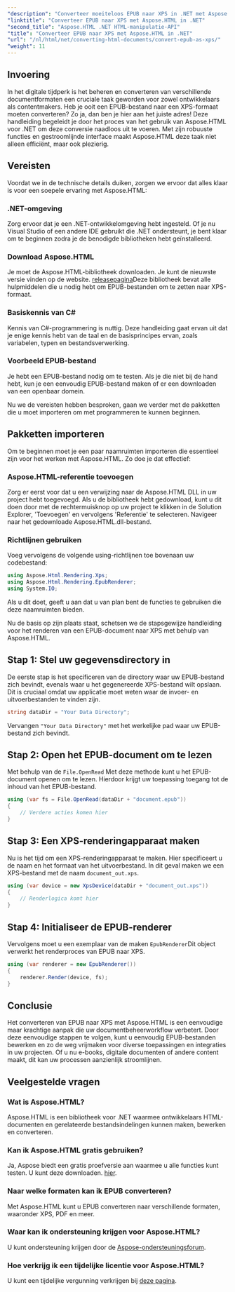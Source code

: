 ```yaml
---
"description": "Converteer moeiteloos EPUB naar XPS in .NET met Aspose.HTML. Volg onze stapsgewijze handleiding voor naadloze documentweergave."
"linktitle": "Converteer EPUB naar XPS met Aspose.HTML in .NET"
"second_title": "Aspose.HTML .NET HTML-manipulatie-API"
"title": "Converteer EPUB naar XPS met Aspose.HTML in .NET"
"url": "/nl/html/net/converting-html-documents/convert-epub-as-xps/"
"weight": 11
---
```


## Invoering

In het digitale tijdperk is het beheren en converteren van verschillende documentformaten een cruciale taak geworden voor zowel ontwikkelaars als contentmakers. Heb je ooit een EPUB-bestand naar een XPS-formaat moeten converteren? Zo ja, dan ben je hier aan het juiste adres! Deze handleiding begeleidt je door het proces van het gebruik van Aspose.HTML voor .NET om deze conversie naadloos uit te voeren. Met zijn robuuste functies en gestroomlijnde interface maakt Aspose.HTML deze taak niet alleen efficiënt, maar ook plezierig.

## Vereisten

Voordat we in de technische details duiken, zorgen we ervoor dat alles klaar is voor een soepele ervaring met Aspose.HTML:

### .NET-omgeving
Zorg ervoor dat je een .NET-ontwikkelomgeving hebt ingesteld. Of je nu Visual Studio of een andere IDE gebruikt die .NET ondersteunt, je bent klaar om te beginnen zodra je de benodigde bibliotheken hebt geïnstalleerd.

### Download Aspose.HTML
Je moet de Aspose.HTML-bibliotheek downloaden. Je kunt de nieuwste versie vinden op de website. [releasepagina](https://releases.aspose.com/html/net/)Deze bibliotheek bevat alle hulpmiddelen die u nodig hebt om EPUB-bestanden om te zetten naar XPS-formaat.

### Basiskennis van C#
Kennis van C#-programmering is nuttig. Deze handleiding gaat ervan uit dat je enige kennis hebt van de taal en de basisprincipes ervan, zoals variabelen, typen en bestandsverwerking.

### Voorbeeld EPUB-bestand
Je hebt een EPUB-bestand nodig om te testen. Als je die niet bij de hand hebt, kun je een eenvoudig EPUB-bestand maken of er een downloaden van een openbaar domein.

Nu we de vereisten hebben besproken, gaan we verder met de pakketten die u moet importeren om met programmeren te kunnen beginnen.

## Pakketten importeren

Om te beginnen moet je een paar naamruimten importeren die essentieel zijn voor het werken met Aspose.HTML. Zo doe je dat effectief:

### Aspose.HTML-referentie toevoegen
Zorg er eerst voor dat u een verwijzing naar de Aspose.HTML DLL in uw project hebt toegevoegd. Als u de bibliotheek hebt gedownload, kunt u dit doen door met de rechtermuisknop op uw project te klikken in de Solution Explorer, 'Toevoegen' en vervolgens 'Referentie' te selecteren. Navigeer naar het gedownloade Aspose.HTML.dll-bestand.

### Richtlijnen gebruiken
Voeg vervolgens de volgende using-richtlijnen toe bovenaan uw codebestand:

```csharp
using Aspose.Html.Rendering.Xps;
using Aspose.Html.Rendering.EpubRenderer;
using System.IO;
```

Als u dit doet, geeft u aan dat u van plan bent de functies te gebruiken die deze naamruimten bieden.

Nu de basis op zijn plaats staat, schetsen we de stapsgewijze handleiding voor het renderen van een EPUB-document naar XPS met behulp van Aspose.HTML.

## Stap 1: Stel uw gegevensdirectory in

De eerste stap is het specificeren van de directory waar uw EPUB-bestand zich bevindt, evenals waar u het gegenereerde XPS-bestand wilt opslaan. Dit is cruciaal omdat uw applicatie moet weten waar de invoer- en uitvoerbestanden te vinden zijn.

```csharp
string dataDir = "Your Data Directory";
```

Vervangen `"Your Data Directory"` met het werkelijke pad waar uw EPUB-bestand zich bevindt.

## Stap 2: Open het EPUB-document om te lezen

Met behulp van de `File.OpenRead` Met deze methode kunt u het EPUB-document openen om te lezen. Hierdoor krijgt uw toepassing toegang tot de inhoud van het EPUB-bestand.

```csharp
using (var fs = File.OpenRead(dataDir + "document.epub"))
{
    // Verdere acties komen hier
}
```

## Stap 3: Een XPS-renderingapparaat maken

Nu is het tijd om een XPS-renderingapparaat te maken. Hier specificeert u de naam en het formaat van het uitvoerbestand. In dit geval maken we een XPS-bestand met de naam `document_out.xps`.

```csharp
using (var device = new XpsDevice(dataDir + "document_out.xps"))
{
    // Renderlogica komt hier
}
```

## Stap 4: Initialiseer de EPUB-renderer

Vervolgens moet u een exemplaar van de maken `EpubRenderer`Dit object verwerkt het renderproces van EPUB naar XPS.

```csharp
using (var renderer = new EpubRenderer())
{
    renderer.Render(device, fs);
}
```

## Conclusie

Het converteren van EPUB naar XPS met Aspose.HTML is een eenvoudige maar krachtige aanpak die uw documentbeheerworkflow verbetert. Door deze eenvoudige stappen te volgen, kunt u eenvoudig EPUB-bestanden bewerken en zo de weg vrijmaken voor diverse toepassingen en integraties in uw projecten. Of u nu e-books, digitale documenten of andere content maakt, dit kan uw processen aanzienlijk stroomlijnen. 

## Veelgestelde vragen

### Wat is Aspose.HTML?
Aspose.HTML is een bibliotheek voor .NET waarmee ontwikkelaars HTML-documenten en gerelateerde bestandsindelingen kunnen maken, bewerken en converteren.

### Kan ik Aspose.HTML gratis gebruiken?
Ja, Aspose biedt een gratis proefversie aan waarmee u alle functies kunt testen. U kunt deze downloaden. [hier](https://releases.aspose.com/).

### Naar welke formaten kan ik EPUB converteren?
Met Aspose.HTML kunt u EPUB converteren naar verschillende formaten, waaronder XPS, PDF en meer.

### Waar kan ik ondersteuning krijgen voor Aspose.HTML?
U kunt ondersteuning krijgen door de [Aspose-ondersteuningsforum](https://forum.aspose.com/c/html/29).

### Hoe verkrijg ik een tijdelijke licentie voor Aspose.HTML?
U kunt een tijdelijke vergunning verkrijgen bij [deze pagina](https://purchase.conholdate.com/temporary-license/).